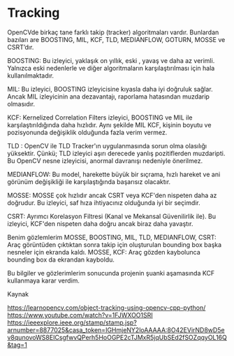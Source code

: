 # Tracking

OpenCVde birkaç tane farklı takip (tracker) algoritmaları vardır. Bunlardan bazıları are BOOSTING, MIL, KCF, TLD, MEDIANFLOW, GOTURN, MOSSE ve CSRT’dır.

BOOSTING:
Bu izleyici, yaklaşık on yıllık, eski , yavaş ve daha az verimli. Yalnızca eski nedenlerle ve diğer algoritmaların karşılaştırılması için hala kullanılmaktadır.

MIL:
Bu izleyici, BOOSTING izleyicisine kıyasla daha iyi doğruluk sağlar. Ancak MIL izleyicinin ana dezavantajı, raporlama hatasından muzdarip olmasıdır.

KCF:
Kernelized Correlation Filters izleyici, BOOSTING ve MIL ile karşılaştırıldığında daha hızlıdır. Aynı şekilde MIL KCF, kişinin boyutu ve pozisyonunda değişiklik olduğunda fazla verim vermez.

TLD :
OpenCV ile TLD Tracker'ın uygulanmasında sorun olma olasılığı yüksektir. Çünkü; TLD izleyici aşırı derecede yanlış pozitiflerden muzdaripti. Bu OpenCV nesne izleyicisi, anormal davranışı nedeniyle önerilmez.

MEDIANFLOW:
Bu model, harekette büyük bir sıçrama, hızlı hareket ve ani görünüm değişikliği ile karşılaştığında başarısız olacaktır. 

MOSSE:
MOSSE çok hızlıdır ancak CSRT veya KCF'den nispeten daha az doğrudur. Bu izleyici, saf hıza ihtiyacınız olduğunda iyi bir seçimdir.

CSRT:
Ayrımcı Korelasyon Filtresi (Kanal ve Mekansal Güvenilirlik ile). Bu izleyici, KCF'den nispeten daha doğru ancak biraz daha yavaştır.

Benim gözlemlerim
MOSSE, BOOSTING, MIL, TLD, MEDIANFLOW, CSRT: Araç görüntüden çıktıktan sonra takip için oluşturulan bounding box başka nesneler için ekranda kaldı.
MOSSE, KCF: Araç gözden kaybolunca bounding box da ekrandan kayboldu.

Bu bilgiler ve gözlerimlerim sonucunda projenin şuanki aşamasında KCF kullanmaya karar verdim.

Kaynak

https://learnopencv.com/object-tracking-using-opencv-cpp-python/
https://www.youtube.com/watch?v=1FJWXOO1SRI
https://ieeexplore.ieee.org/stamp/stamp.jsp?arnumber=8877025&casa_token=IGHmjeNY2loAAAAA:8O42EVirND8wD5ev8qunovoWS8EICsgfwvQPerh5HoOGPE2cTJMxR5jqUbSEd2fSOZqqyOL16Q&tag=1
